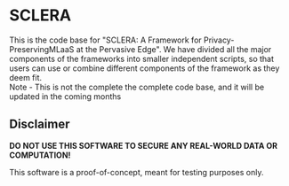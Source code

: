 # SCLERA
This is the code base for "SCLERA: A Framework for Privacy-PreservingMLaaS at the Pervasive Edge". 
We have divided all the major components of the frameworks into smaller independent scripts, so that users can use or combine different components of the framework as they deem fit.  
Note - This is not the complete the complete code base, and it will be updated in the coming months

## Disclaimer

**DO NOT USE THIS SOFTWARE TO SECURE ANY 
REAL-WORLD DATA OR COMPUTATION!**

This software is a proof-of-concept, meant for 
testing purposes only.

